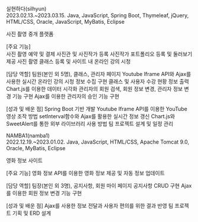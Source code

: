 실현하다(silhyun)                                           
2023.02.13.~2023.03.15.
Java, JavaScript, Spring Boot, Thymeleaf, jQuery, HTML/CSS, Oracle, JavaScript, MyBatis, Eclipse

사진 촬영 중개 플랫폼

[주요 기능]  
사진 촬영 예약 및 결제
사진관 및 사진작가 등록
사진작가 포트폴리오 등록 및 둘러보기 제공
사진 촬영 클래스 등록 및 사이트 내 온라인 강의 시청

[담당 역할]
팀원(본인 외 5명), 클래스, 관리자 페이지
Youtube Iframe API와 Ajax를 사용한 실시간 온라인 강의 시청 정보 수집 구현
클래스 및 사용자 수강 현황 정보 출력
Chart.js를 이용한 데이터 시각화
관리자의 회원 검색, 회원 정보 변경, 관리자 정보 변경 기능 구현
Ajax를 이용한 관리자의 승인 기능 구현

[성과 및 배운 점]
Spring Boot 기반 개발 
Youtube Iframe API를 이용한 YouTube 영상 조작 방법
setInterval함수와 Ajax를 활용한 실시간 정보 갱신 
Chart.js와 SweetAlert를 통한 외부 라이브러리 사용 방법
팀 프로젝트 설계 및 일정 관리


NAMBA1(namba1)                                   
2022.12.19.~2023.01.02.
Java, JavaScript, HTML/CSS, Apache Tomcat 9.0, Oracle, MyBatis, Eclipse

영화 정보 사이트

[주요 기능] 
영화 정보 API를 이용한 영화 정보 제공 및 자동 정보 업데이트

[담당 역할]
팀장(본인 외 3명), 공지사항, 회원 마이 페이지
공지사항 CRUD 구현
Ajax를 이용한 회원 정보 변경 기능 구현

[성과 및 배운 점]
Ajax를 사용한 정보 전달과 사용자 편의를 위한 결과 반영
팀 프로젝트 기획 및 ERD 설계
